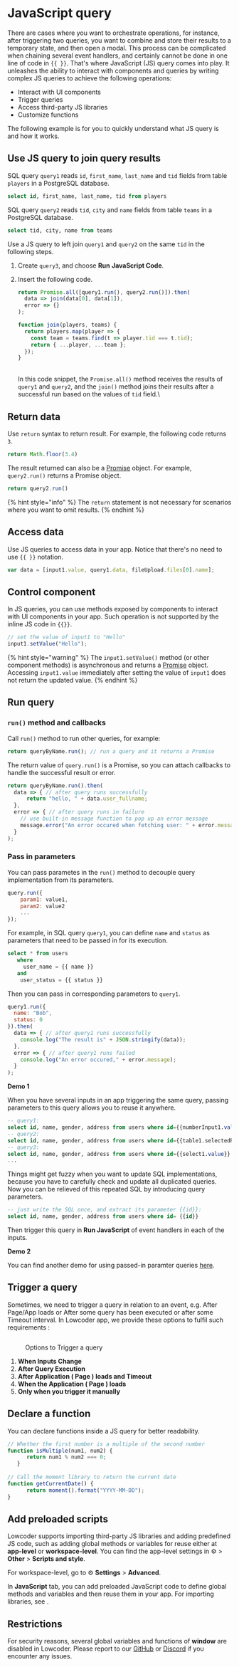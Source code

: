 # JavaScript query

There are cases where you want to orchestrate operations, for instance, after triggering two queries, you want to combine and store their results to a temporary state, and then open a modal. This process can be complicated when chaining several event handlers, and certainly cannot be done in one line of code in `{{ }}`. That's where JavaScript (JS) query comes into play. It unleashes the ability to interact with components and queries by writing complex JS queries to achieve the following operations:

* Interact with UI components
* Trigger queries
* Access third-party JS libraries
* Customize functions

The following example is for you to quickly understand what JS query is and how it works.

## Use JS query to join query results

SQL query `query1` reads `id`, `first_name`, `last_name` and `tid` fields from table `players` in a PostgreSQL database.

```sql
select id, first_name, last_name, tid from players
```

SQL query `query2` reads `tid`, `city` and `name` fields from table `teams` in a PostgreSQL database.

```sql
select tid, city, name from teams
```

Use a JS query to left join `query1` and `query2` on the same `tid` in the following steps.

1. Create `query3`, and choose **Run** **JavaScript Code**.
2.  Insert the following code.

    ```javascript
    return Promise.all([query1.run(), query2.run()]).then(
      data => join(data[0], data[1]),
      error => {}
    );

    function join(players, teams) {
      return players.map(player => {
        const team = teams.find(t => player.tid === t.tid);
        return { ...player, ...team };
      });
    }
    ```

    \
    In this code snippet, the `Promise.all()` method receives the results of `query1` and `query2`, and the `join()` method joins their results after a successful run based on the values of `tid` field.\\

## Return data

Use `return` syntax to return result. For example, the following code returns `3`.

```javascript
return Math.floor(3.4)
```

The result returned can also be a [Promise](https://developer.mozilla.org/en-US/docs/Web/JavaScript/Reference/Global_Objects/Promise) object. For example, `query2.run()` returns a Promise object.

```javascript
return query2.run()
```

{% hint style="info" %}
The `return` statement is not necessary for scenarios where you want to omit results.
{% endhint %}

## Access data

Use JS queries to access data in your app. Notice that there's no need to use `{{ }}` notation.

```javascript
var data = [input1.value, query1.data, fileUpload.files[0].name];
```

## Control component

In JS queries, you can use methods exposed by components to interact with UI components in your app. Such operation is not supported by the inline JS code in `{{}}`.

```javascript
// set the value of input1 to "Hello"
input1.setValue("Hello");
```

{% hint style="warning" %}
The `input1.setValue()` method (or other component methods) is asynchronous and returns a [Promise](https://developer.mozilla.org/en-US/docs/Web/JavaScript/Reference/Global_Objects/Promise) object. Accessing `input1.value` immediately after setting the value of `input1` does not return the updated value.
{% endhint %}

## Run query

### `run()` method and callbacks

Call `run()` method to run other queries, for example:

```javascript
return queryByName.run(); // run a query and it returns a Promise
```

The return value of `query.run()` is a Promise, so you can attach callbacks to handle the successful result or error.

```javascript
return queryByName.run().then(
  data => { // after query runs successfully
      return "hello, " + data.user_fullname; 
  },
  error => { // after query runs in failure
    // use built-in message function to pop up an error message
    message.error("An error occured when fetching user: " + error.message); 
  }
);
```

### Pass in parameters

You can pass parametes in the `run()` method to decouple query implementation from its parameters.

```javascript
query.run({
    param1: value1,
    param2: value2
    ...
});
```

For example, in SQL query `query1`, you can define `name` and `status` as parameters that need to be passed in for its execution.

```sql
select * from users 
   where 
     user_name = {{ name }} 
   and
    user_status = {{ status }}
```

Then you can pass in corresponding parameters to `query1`.

```javascript
query1.run({
  name: "Bob",
  status: 0 
}).then(
  data => { // after query1 runs successfully
    console.log("The result is" + JSON.stringify(data)); 
  },
  error => { // after query1 runs failed
    console.log("An error occured," + error.message);
  }
);
```

**Demo 1**

When you have several inputs in an app triggering the same query, passing parameters to this query allows you to reuse it anywhere.

```sql
-- query1: 
select id, name, gender, address from users where id={{numberInput1.value}}
-- query2: 
select id, name, gender, address from users where id={{table1.selectedRow.id}}
-- query3: 
select id, name, gender, address from users where id={{select1.value}}
...
```

Things might get fuzzy when you want to update SQL implementations, because you have to carefully check and update all duplicated queries. Now you can be relieved of this repeated SQL by introducing query parameters.

```sql
-- just write the SQL once, and extract its parameter {{id}}: 
select id, name, gender, address from users where id= {{id}}
```

Then trigger this query in **Run JavaScript** of event handlers in each of the inputs.

**Demo 2**

You can find another demo for using passed-in paramter queries [here](https://cloud.lowcoder.dev/apps/637f38daa899fe1ffcb17f0b/view).

## Trigger a query

Sometimes, we need to trigger a query in relation to an event, e.g. After Page/App loads or After some query has been executed or after some Timeout interval. In Lowcoder app, we provide these options to fulfil such requirements :&#x20;

<figure><img src="../../.gitbook/assets/frame_generic_light.png" alt=""><figcaption><p>Options to Trigger a query</p></figcaption></figure>

1. **When Inputs Change**
2. **After Query Execution**
3. **After Application ( Page ) loads and Timeout**
4. **When the Application ( Page ) loads**
5. **Only when you trigger it manually**

## Declare a function

You can declare functions inside a JS query for better readability.

```javascript
// Whether the first number is a multiple of the second number
function isMultiple(num1, num2) {
      return num1 % num2 === 0;
   }
   
// Call the moment library to return the current date
function getCurrentDate() {
      return moment().format("YYYY-MM-DD");
}
```

## Add preloaded scripts

Lowcoder supports importing third-party JS libraries and adding predefined JS code, such as adding global methods or variables for reuse either at **app-level** or **workspace-level**. You can find the app-level settings in ⚙️ > **Other** > **Scripts and style**.

For workspace-level, go to ⚙️ **Settings** > **Advanced**.

In **JavaScript** tab, you can add preloaded JavaScript code to define global methods and variables and then reuse them in your app. For importing libraries, see .

## Restrictions

For security reasons, several global variables and functions of **window** are disabled in Lowcoder. Please report to our [GitHub](https://github.com/lowcoder-org/lowcoder/issues) or [Discord](https://discord.gg/3JKuvhWzTx) if you encounter any issues.
